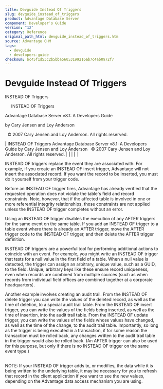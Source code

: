 ```yaml
---
title: Devguide Instead Of Triggers
slug: devguide_instead_of_triggers
product: Advantage Database Server
component: Developer’s Guide
version: "12"
category: Reference
original_path_html: devguide_instead_of_triggers.htm
source: Advantage CHM
tags:
  - devguide
  - developers-guide
checksum: bc45f1d53c2b5bba56053199216ab7c4ab0972f7
---
```


# Devguide Instead Of Triggers

INSTEAD OF Triggers

     INSTEAD OF Triggers

Advantage Database Server v8.1: A Developers Guide

by Cary Jensen and Loy Anderson

  © 2007 Cary Jensen and Loy Anderson. All rights reserved.

| INSTEAD OF Triggers  Advantage Database Server v8.1: A Developers Guide  by Cary Jensen and Loy Anderson    © 2007 Cary Jensen and Loy Anderson. All rights reserved. |  |  |  |  |

INSTEAD OF triggers replace the event they are associated with. For example, if you create an INSTEAD OF insert trigger, Advantage will not insert the associated record. If you want the record to be inserted, you must do it yourself from your trigger code.

Before an INSTEAD OF trigger fires, Advantage has already verified that the requested operation does not violate the table's field and record constraints. Note, however, that if the affected table is involved in one or more referential integrity relationships, those constraints are not applied unless the INSTEAD OF trigger completes without an error.

Using an INSTEAD OF trigger disables the execution of any AFTER triggers for the same event on the same table. If you add an INSTEAD OF trigger to a table event where there is already an AFTER trigger, move the AFTER trigger code to the INSTEAD OF trigger, and then delete the AFTER trigger definition.

INSTEAD OF triggers are a powerful tool for performing additional actions to coincide with an event. For example, you might write an INSTEAD OF trigger that tests for a null value in the first field of a table. When a null value is detected, the trigger can assign an arbitrary, unique value, such as a GUID, to the field. Unique, arbitrary keys like these ensure record uniqueness, even when records are combined from multiple sources (such as when records from individual field offices are combined together at a corporate headquarters).

Another example involves creating an audit trail. From the INSTEAD OF delete trigger you can write the values of the deleted record, as well as the time of deletion, to a special audit trail table. From the INSTEAD OF insert trigger, you can write the values of the fields being inserted, as well as the time of insertion, into the audit trail table. From the INSTEAD OF update trigger, you can write the values of the fields whose values have changed, as well as the time of the change, to the audit trail table. Importantly, so long as the trigger is being executed in a transaction, if for some reason the transaction must be rolled back, any changes written to the audit trail table in the trigger would also be rolled back. (An AFTER trigger can also be used for this purpose, but only if there is no INSTEAD OF trigger on the same event type.)

   
NOTE: If your INSTEAD OF trigger adds to, or modifies, the data while it is being written to the underlying table, it may be necessary for you to refresh that record in the client application if you want to see the new values, depending on the Advantage data access mechanism you are using.
